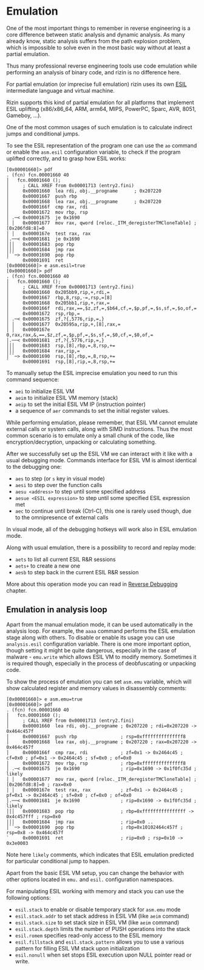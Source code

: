 # Emulation

One of the most important things to remember in reverse engineering is
a core difference between static analysis and dynamic analysis. As many already
know, static analysis suffers from the path explosion problem, which is impossible
to solve even in the most basic way without at least a partial emulation.

Thus many professional reverse engineering tools use code emulation while
performing an analysis of binary code, and rizin is no difference here.

For partial emulation (or imprecise full emulation) rizin uses its own
[ESIL](../disassembling/esil.md) intermediate language and virtual machine.

Rizin supports this kind of partial emulation for all platforms that
implement ESIL uplifting (x86/x86_64, ARM, arm64, MIPS, PowerPC, Sparc, AVR, 8051, Gameboy, ...).

One of the most common usages of such emulation is to calculate
indirect jumps and conditional jumps.

To see the ESIL representation of the program one can use the `ao` command or enable the `asm.esil` configuration
variable, to check if the program uplifted correctly, and to grasp how ESIL works:

```
[0x00001660]> pdf
. (fcn) fcn.00001660 40
│   fcn.00001660 ();
│     ; CALL XREF from 0x00001713 (entry2.fini)
│     0x00001660  lea rdi, obj.__progname      ; 0x207220
│     0x00001667  push rbp
│     0x00001668  lea rax, obj.__progname      ; 0x207220
│     0x0000166f  cmp rax, rdi
│     0x00001672  mov rbp, rsp
│ .─< 0x00001675  je 0x1690
│ │   0x00001677  mov rax, qword [reloc._ITM_deregisterTMCloneTable] ; [0x206fd8:8]=0
│ │   0x0000167e  test rax, rax
│.──< 0x00001681  je 0x1690
│││   0x00001683  pop rbp
│││   0x00001684  jmp rax
│``─> 0x00001690  pop rbp
`     0x00001691  ret
[0x00001660]> e asm.esil=true
[0x00001660]> pdf
. (fcn) fcn.00001660 40
│   fcn.00001660 ();
│     ; CALL XREF from 0x00001713 (entry2.fini)
│     0x00001660  0x205bb9,rip,+,rdi,=
│     0x00001667  rbp,8,rsp,-=,rsp,=[8]
│     0x00001668  0x205bb1,rip,+,rax,=
│     0x0000166f  rdi,rax,==,$z,zf,=,$b64,cf,=,$p,pf,=,$s,sf,=,$o,of,=
│     0x00001672  rsp,rbp,=
│ .─< 0x00001675  zf,?{,5776,rip,=,}
│ │   0x00001677  0x20595a,rip,+,[8],rax,=
│ │   0x0000167e  0,rax,rax,&,==,$z,zf,=,$p,pf,=,$s,sf,=,$0,cf,=,$0,of,=
│.──< 0x00001681  zf,?{,5776,rip,=,}
│││   0x00001683  rsp,[8],rbp,=,8,rsp,+=
│││   0x00001684  rax,rip,=
│``─> 0x00001690  rsp,[8],rbp,=,8,rsp,+=
`     0x00001691  rsp,[8],rip,=,8,rsp,+=
```

To manually setup the ESIL imprecise emulation you need to run this command sequence:

- `aei` to initialize ESIL VM
- `aeim` to initialize ESIL VM memory (stack)
- `aeip` to set the initial ESIL VM IP (instruction pointer)
- a sequence of `aer` commands to set the initial register values.

While performing emulation, please remember, that ESIL VM cannot emulate external calls
or system calls, along with SIMD instructions. Thus the most common scenario is to
emulate only a small chunk of the code, like encryption/decryption, unpacking or
calculating something.

After we successfully set up the ESIL VM we can interact with it like with a usual debugging mode.
Commands interface for ESIL VM is almost identical to the debugging one:

- `aes` to step (or `s` key in visual mode)
- `aesi` to step over the function calls
- `aesu <address>` to step until some specified address
- `aesue <ESIL expression>` to step until some specified ESIL expression met
- `aec` to continue until break (Ctrl-C), this one is rarely used though, due to the omnipresence of external calls

In visual mode, all of the debugging hotkeys will work also in ESIL emulation mode.

Along with usual emulation, there is a possibility to record and replay mode:

- `aets` to list all current ESIL R&R sessions
- `aets+` to create a new one
- `aesb` to step back in the current ESIL R&R session

More about this operation mode you can read in [Reverse Debugging](../debugger/revdebug.md) chapter.

## Emulation in analysis loop

Apart from the manual emulation mode, it can be used automatically in the analysis loop.
For example, the `aaaa` command performs the ESIL emulation stage along with others.
To disable or enable its usage you can use `analysis.esil` configuration variable.
There is one more important option, though setting it might be quite dangerous,
especially in the case of malware - `emu.write` which allows ESIL VM to modify memory.
Sometimes it is required though, especially in the process of deobfuscating or unpacking code.

To show the process of emulation you can set `asm.emu` variable, which will show calculated
register and memory values in disassembly comments:

```
[0x00001660]> e asm.emu=true
[0x00001660]> pdf
. (fcn) fcn.00001660 40
│   fcn.00001660 ();
│     ; CALL XREF from 0x00001713 (entry2.fini)
│     0x00001660  lea rdi, obj.__progname ; 0x207220 ; rdi=0x207220 -> 0x464c457f
│     0x00001667  push rbp                ; rsp=0xfffffffffffffff8
│     0x00001668  lea rax, obj.__progname ; 0x207220 ; rax=0x207220 -> 0x464c457f
│     0x0000166f  cmp rax, rdi            ; zf=0x1 -> 0x2464c45 ; cf=0x0 ; pf=0x1 -> 0x2464c45 ; sf=0x0 ; of=0x0
│     0x00001672  mov rbp, rsp            ; rbp=0xfffffffffffffff8
│ .─< 0x00001675  je 0x1690               ; rip=0x1690 -> 0x1f0fc35d ; likely
│ │   0x00001677  mov rax, qword [reloc._ITM_deregisterTMCloneTable] ; [0x206fd8:8]=0 ; rax=0x0
│ │   0x0000167e  test rax, rax           ; zf=0x1 -> 0x2464c45 ; pf=0x1 -> 0x2464c45 ; sf=0x0 ; cf=0x0 ; of=0x0
│.──< 0x00001681  je 0x1690               ; rip=0x1690 -> 0x1f0fc35d ; likely
│││   0x00001683  pop rbp                 ; rbp=0xffffffffffffffff -> 0x4c457fff ; rsp=0x0
│││   0x00001684  jmp rax                 ; rip=0x0 ..
│``─> 0x00001690  pop rbp                 ; rbp=0x10102464c457f ; rsp=0x8 -> 0x464c457f
`     0x00001691  ret                     ; rip=0x0 ; rsp=0x10 -> 0x3e0003
```

Note here `likely` comments, which indicates that ESIL emulation predicted for particular
conditional jump to happen.

Apart from the basic ESIL VM setup, you can change the behavior with other options located
in `emu.` and `esil.` configuration namespaces.

For manipulating ESIL working with memory and stack you can use the following options:

- `esil.stack` to enable or disable temporary stack for `asm.emu` mode
- `esil.stack.addr` to set stack address in ESIL VM (like `aeim` command)
- `esil.stack.size` to set stack size in ESIL VM (like `aeim` command)
- `esil.stack.depth` limits the number of PUSH operations into the stack
- `esil.romem` specifies read-only access to the ESIL memory
- `esil.fillstack` and `esil.stack.pattern` allows you to use a various pattern for filling ESIL VM
	stack upon initialization
- `esil.nonull` when set stops ESIL execution upon NULL pointer read or write.
